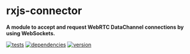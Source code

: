 # rxjs-connector

**A module to accept and request WebRTC DataChannel connections by using WebSockets.**

[![tests](https://img.shields.io/travis/chrisguttandin/rxjs-connector/master.svg?style=flat-square)](https://travis-ci.org/chrisguttandin/rxjs-connector)
[![dependencies](https://img.shields.io/david/chrisguttandin/rxjs-connector.svg?style=flat-square)](https://www.npmjs.com/package/rxjs-connector)
[![version](https://img.shields.io/npm/v/rxjs-connector.svg?style=flat-square)](https://www.npmjs.com/package/rxjs-connector)
